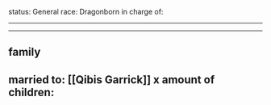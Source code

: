 status: General
race: Dragonborn
in charge of: 

---



---

## family

married to: [[Qibis Garrick]]
x amount of children:
- 